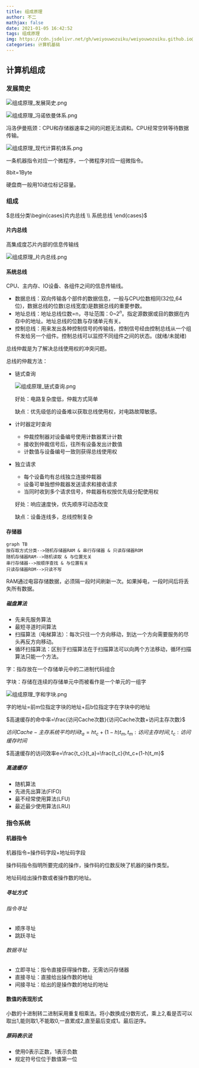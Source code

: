 ```yaml
---
title: 组成原理
author: 不二
mathjax: false
date: 2021-01-05 16:42:52
tags: 组成原理
img: https://cdn.jsdelivr.net/gh/weiyouwozuiku/weiyouwozuiku.github.io@src/source/_posts/PageImg/CPU.jpg
categories: 计算机基础
---
```


## 计算机组成

### 发展简史 

![组成原理_发展简史.png](https://cdn.jsdelivr.net/gh/weiyouwozuiku/weiyouwozuiku.github.io@src/source/_posts/%E7%BB%84%E6%88%90%E5%8E%9F%E7%90%86/%E7%BB%84%E6%88%90%E5%8E%9F%E7%90%86_%E5%8F%91%E5%B1%95%E7%AE%80%E5%8F%B2.png)



![组成原理_冯诺依曼体系.png](https://cdn.jsdelivr.net/gh/weiyouwozuiku/weiyouwozuiku.github.io@src/source/_posts/%E7%BB%84%E6%88%90%E5%8E%9F%E7%90%86/%E7%BB%84%E6%88%90%E5%8E%9F%E7%90%86_%E5%86%AF%E8%AF%BA%E4%BE%9D%E6%9B%BC%E4%BD%93%E7%B3%BB.png)

冯洛伊曼瓶颈：CPU和存储器速率之间的问题无法调和。CPU经常空转等待数据传输。

![组成原理_现代计算机体系.png](https://cdn.jsdelivr.net/gh/weiyouwozuiku/weiyouwozuiku.github.io@src/source/_posts/%E7%BB%84%E6%88%90%E5%8E%9F%E7%90%86/%E7%BB%84%E6%88%90%E5%8E%9F%E7%90%86_%E7%8E%B0%E4%BB%A3%E8%AE%A1%E7%AE%97%E6%9C%BA%E4%BD%93%E7%B3%BB.png)

一条机器指令对应一个微程序，一个微程序对应一组微指令。

8bit=1Byte

硬盘商一般用10进位标记容量。

### 组成

$总线分类\begin{cases}片内总线 \\ 系统总线 \end{cases}$

#### 片内总线

高集成度芯片内部的信息传输线

![组成原理_片内总线.png](https://cdn.jsdelivr.net/gh/weiyouwozuiku/weiyouwozuiku.github.io@src/source/_posts/%E7%BB%84%E6%88%90%E5%8E%9F%E7%90%86/%E7%BB%84%E6%88%90%E5%8E%9F%E7%90%86_%E7%89%87%E5%86%85%E6%80%BB%E7%BA%BF.png)

#### 系统总线

CPU、主内存、IO设备、各组件之间的信息传输线。

- 数据总线：双向传输各个部件的数据信息，一般与CPU位数相同(32位,64位)，数据总线的位数(总线宽度)是数据总线的重要参数。
- 地址总线：地址总线位数=n，寻址范围：0~$2^n$。指定源数据或目的数据在内存中的地址。地址总线的位数与存储单元有关。
- 控制总线：用来发出各种控制信号的传输线，控制信号经由控制总线从一个组件发给另一个组件。控制总线可以监控不同组件之间的状态。(就绪/未就绪)

总线仲裁是为了解决总线使用权的冲突问题。

总线的仲裁方法：

- 链式查询

  ![组成原理_链式查询.png](https://cdn.jsdelivr.net/gh/weiyouwozuiku/weiyouwozuiku.github.io@src/source/_posts/%E7%BB%84%E6%88%90%E5%8E%9F%E7%90%86/%E7%BB%84%E6%88%90%E5%8E%9F%E7%90%86_%E9%93%BE%E5%BC%8F%E6%9F%A5%E8%AF%A2.png)

  好处：电路复杂度低，仲裁方式简单

  缺点：优先级低的设备难以获取总线使用权，对电路故障敏感。

- 计时器定时查询

  - 仲裁控制器对设备编号使用计数器累计计数
  - 接收到仲裁信号后，往所有设备发出计数值
  - 计数值与设备编号一致则获得总线使用权

- 独立请求

  - 每个设备均有总线独立连接仲裁器
  - 设备可单独想仲裁器发送请求和接收请求
  - 当同时收到多个请求信号，仲裁器有权按优先级分配使用权

  好处：响应速度快，优先顺序可动态改变

  缺点：设备连线多，总线控制复杂

#### 存储器

```mermaid
graph TB
按存取方式分类-->随机存储器RAM & 串行存储器 & 只读存储器ROM
随机存储器RAM-->随机读取 & 与位置无关
串行存储器-->按顺序查找 & 与位置有关
只读存储器ROM-->只读不写
```

RAM通过电容存储数据，必须隔一段时间刷新一次。如果掉电，一段时间后将丢失所有数据。

##### 磁盘算法

- 先来先服务算法
- 最短寻道时间算法
- 扫描算法（电梯算法）：每次只往一个方向移动，到达一个方向需要服务的尽头再反方向移动。
- 循环扫描算法：区别于扫描算法在于扫描算法可以向两个方法移动，循环扫描算法只能一个方法。

字：指存放在一个存储单元中的二进制代码组合

字块：存储在连续的存储单元中而被看作是一个单元的一组字

![组成原理_字和字块.png](https://cdn.jsdelivr.net/gh/weiyouwozuiku/weiyouwozuiku.github.io@src/source/_posts/%E7%BB%84%E6%88%90%E5%8E%9F%E7%90%86/%E7%BB%84%E6%88%90%E5%8E%9F%E7%90%86_%E5%AD%97%E5%92%8C%E5%AD%97%E5%9D%97.png)

字的地址=前m位指定字块的地址+后b位指定字在字块中的地址

$高速缓存的命中率=\frac{访问Cache次数}{访问Cache次数+访问主存次数}$

$访问Cache-主存系统平均时间t_a=ht_c+(1-h)t_m,t_m:访问主存时间,t_c:访问缓存时间$

$高速缓存的访问效率e=\frac{t_c}{t_a}=\frac{t_c}{ht_c+(1-h)t_m}$

##### 高速缓存

- 随机算法
- 先进先出算法(FIFO)
- 最不经常使用算法(LFU)
- 最近最少使用算法(LRU)

### 指令系统

#### 机器指令

机器指令=操作码字段+地址码字段

操作码指令指明所要完成的操作，操作码的位数反映了机器的操作类型。

地址码给出操作数或者操作数的地址。

##### 寻址方式

###### 指令寻址

- 顺序寻址
- 跳跃寻址

###### 数据寻址

- 立即寻址：指令直接获得操作数，无需访问存储器
- 直接寻址：直接给出操作数的地址
- 间接寻址：给出的是操作数的地址的地址

#### 数值的表现形式

小数的十进制转二进制采用重复相乘法。将小数换成分数形式，乘上2,看是否可以取出1,能则取1,不能取0,一直累成2,直至最后变成1。最后逆序。

##### 原码表示法

- 使用0表示正数，1表示负数
- 规定符号位位于数值第一位

